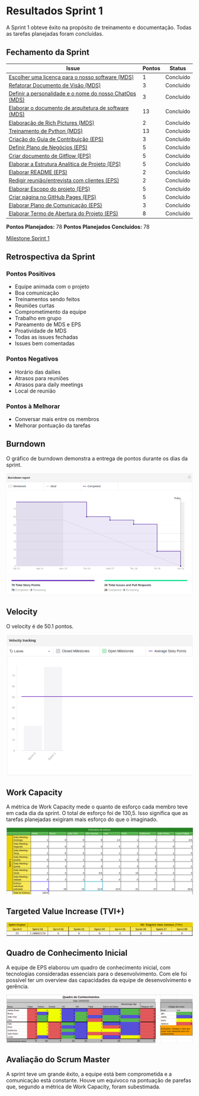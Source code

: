 # Resultados Sprint 1

A Sprint 1 obteve êxito na propósito de treinamento e documentação. Todas as tarefas planejadas foram concluídas.

## Fechamento da Sprint

| Issue | Pontos | Status |
| ----- | ------ | ------ |
| [Escolher uma licença para o nosso software (MDS)](https://github.com/fga-eps-mds/2019.1-Grupo-3/issues/18) | 1 | Concluído |
| [Refatorar Documento de Visão (MDS)](https://github.com/fga-eps-mds/2019.1-Grupo-3/issues/16) | 3 | Concluído |
| [Definir a personalidade e o nome do nosso ChatOps (MDS)](https://github.com/fga-eps-mds/2019.1-Grupo-3/issues/17) | 3 | Concluído |
| [Elaborar o documento de arquitetura de software (MDS)](https://github.com/fga-eps-mds/2019.1-Grupo-3/issues/15) | 13 | Concluído |
| [Elaboração de Rich Pictures (MDS)](https://github.com/fga-eps-mds/2019.1-Grupo-3/issues/19) | 2 | Concluído |
| [Treinamento de Python (MDS)](https://github.com/fga-eps-mds/2019.1-Grupo-3/issues/10) | 13 | Concluído |
| [Criação do Guia de Contribuição (EPS)](https://github.com/fga-eps-mds/2019.1-Grupo-3/issues/13) | 3 | Concluído |
| [Definir Plano de Negócios (EPS)](https://github.com/fga-eps-mds/2019.1-Grupo-3/issues/20) | 5 | Concluído |
| [Criar documento de Gitflow (EPS)](https://github.com/fga-eps-mds/2019.1-Grupo-3/issues/21) | 5 | Concluído |
| [Elaborar a Estrutura Analítica de Projeto (EPS)](https://github.com/fga-eps-mds/2019.1-Grupo-3/issues/22) | 5 | Concluído |
| [Elaborar README (EPS)](https://github.com/fga-eps-mds/2019.1-Grupo-3/issues/23) | 2 | Concluído |
| [Redigir reunião/entrevista com clientes (EPS)](https://github.com/fga-eps-mds/2019.1-Grupo-3/issues/24) | 2 | Concluído |
| [Elaborar Escopo do projeto (EPS)](https://github.com/fga-eps-mds/2019.1-Grupo-3/issues/25) | 5 | Concluído |
| [Criar página no GitHub Pages (EPS)](https://github.com/fga-eps-mds/2019.1-Grupo-3/issues/26) | 5 | Concluído |
| [Elaborar Plano de Comunicação (EPS)](https://github.com/fga-eps-mds/2019.1-Grupo-3/issues/27) | 3 | Concluído |
| [Elaborar Termo de Abertura do Projeto (EPS)](https://github.com/fga-eps-mds/2019.1-Grupo-3/issues/30) | 8 | Concluído |
__Pontos Planejados:__ 78
__Pontos Planejados Concluídos:__ 78

[Milestone Sprint 1](https://github.com/fga-eps-mds/2019.1-Grupo-3/milestone/1)

## Retrospectiva da Sprint

### Pontos Positivos
* Equipe animada com o projeto
* Boa comunicação
* Treinamentos sendo feitos
* Reuniões curtas
* Comprometimento da equipe
* Trabalho em grupo
* Pareamento de MDS e EPS
* Proatividade de MDS
* Todas as issues fechadas
* Issues bem comentadas

### Pontos Negativos
* Horário das dailies
* Atrasos para reuniões
* Atrasos para daily meetings
* Local de reunião

### Pontos à Melhorar
* Conversar mais entre os membros
* Melhorar pontuação da tarefas

## Burndown

O gráfico de burndown demonstra a entrega de pontos durante os dias da sprint. 

![](../img/sprints/sprint1/burndown_sprint1.png)

## Velocity
O velocity é de 50.1 pontos.

![](../img/sprints/sprint1/velocity_sprint1.png)

## Work Capacity

A métrica de Work Capacity mede o quanto de esforço cada membro teve em cada dia da sprint. O total de esforço foi de 130,5. Isso significa que as tarefas planejadas exigiram mais esforço do que o imaginado.

![](../img/sprints/sprint1/work_capacity_sprint1.png)


## Targeted Value Increase (TVI+)

![](/docs/img/sprints/sprint1/tvi_sprint1.png)

## Quadro de Conhecimento Inicial

A equipe de EPS elaborou um quadro de conhecimento inicial, com tecnologias consideradas essenciais para o desenvolvimento. Com ele foi possível ter um overview das capacidades da equipe de desenvolvimento e gerência. 

![](../img/sprints/sprint1/quadro_de_conhecimentos_sprint1.png)

## Avaliação do Scrum Master

A sprint teve um grande êxito, a equipe está bem comprometida e a comunicação está constante. Houve um equivoco na pontuação de parefas que, segundo a métrica de Work Capacity, foram subestimada.  